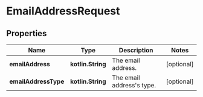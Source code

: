 
# EmailAddressRequest

## Properties
Name | Type | Description | Notes
------------ | ------------- | ------------- | -------------
**emailAddress** | **kotlin.String** | The email address. |  [optional]
**emailAddressType** | **kotlin.String** | The email address&#39;s type. |  [optional]



